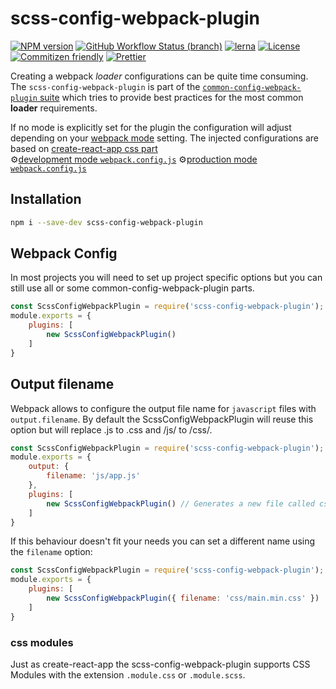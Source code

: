 # scss-config-webpack-plugin

[![NPM version](https://badge.fury.io/js/scss-config-webpack-plugin.svg)](https://www.npmjs.com/package/scss-config-webpack-plugin) 
[![GitHub Workflow Status (branch)](https://img.shields.io/github/workflow/status/namics/webpack-config-plugins/Node.js%20CI/master)](https://github.com/namics/webpack-config-plugins/actions?query=branch%3Amaster)
[![lerna](https://img.shields.io/badge/maintained%20with-lerna-cc00ff.svg)](https://lernajs.io/) 
[![License](https://img.shields.io/badge/license-MIT-green.svg)](http://opensource.org/licenses/MIT) 
[![Commitizen friendly](https://img.shields.io/badge/commitizen-friendly-brightgreen.svg)](http://commitizen.github.io/cz-cli/) 
[![Prettier](https://img.shields.io/badge/Code%20Style-Prettier-green.svg)](https://github.com/prettier/prettier)

Creating a webpack *loader* configurations can be quite time consuming.  
The `scss-config-webpack-plugin` is part of the [`common-config-webpack-plugin` suite](https://github.com/namics/webpack-config-plugins) which tries to provide best practices for the most common **loader** requirements.  

If no mode is explicitly set for the plugin the configuration will adjust depending on your [webpack mode](https://webpack.js.org/concepts/mode/) setting.
The injected configurations are based on [create-react-app css part](https://github.com/facebook/create-react-app/tree/next/packages/react-scripts/config)  
⚙️[development mode `webpack.config.js`](https://github.com/namics/webpack-config-plugins/raw/master/packages/scss-config-webpack-plugin/config/development.config.js)
⚙️[production mode `webpack.config.js`](https://github.com/namics/webpack-config-plugins/raw/master/packages/scss-config-webpack-plugin/config/production.config.js)

## Installation

```bash
npm i --save-dev scss-config-webpack-plugin
```

## Webpack Config

In most projects you will need to set up project specific options but you can still use all or
some common-config-webpack-plugin parts.

```js
const ScssConfigWebpackPlugin = require('scss-config-webpack-plugin');
module.exports = {
    plugins: [
        new ScssConfigWebpackPlugin()
    ]
}
```

## Output filename

Webpack allows to configure the output file name for `javascript` files with `output.filename`.
By default the ScssConfigWebpackPlugin will reuse this option but will replace .js to .css and /js/ to /css/.

```js
const ScssConfigWebpackPlugin = require('scss-config-webpack-plugin');
module.exports = {
    output: {
        filename: 'js/app.js' 
    },
    plugins: [
        new ScssConfigWebpackPlugin() // Generates a new file called css/app.css
    ]
}
```

If this behaviour doesn't fit your needs you can set a different name using the `filename` option:

```js
const ScssConfigWebpackPlugin = require('scss-config-webpack-plugin');
module.exports = {
    plugins: [
        new ScssConfigWebpackPlugin({ filename: 'css/main.min.css' })
    ]
}
```

### css modules

Just as create-react-app the scss-config-webpack-plugin supports CSS Modules with the extension `.module.css` or `.module.scss`.
